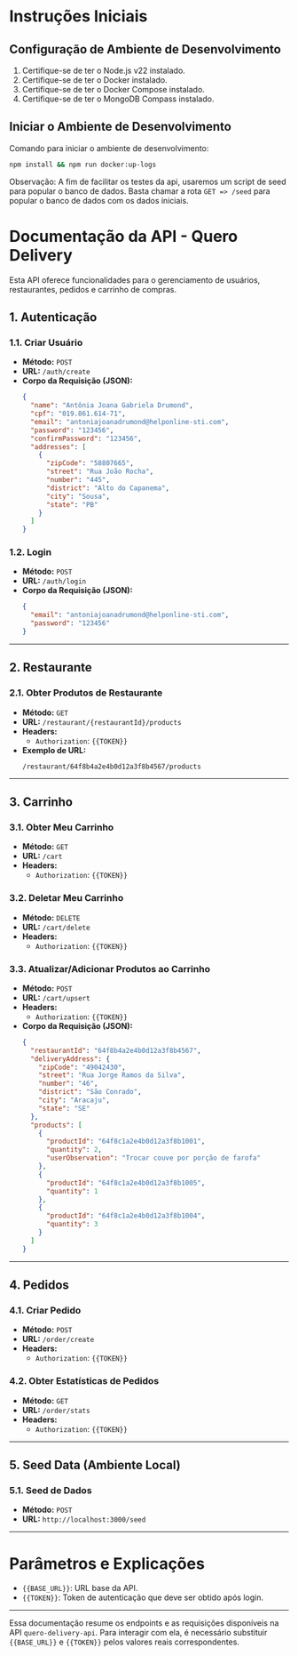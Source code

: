 # **Instruções Iniciais**

## **Configuração de Ambiente de Desenvolvimento**

1. Certifique-se de ter o Node.js v22 instalado.
2. Certifique-se de ter o Docker instalado.
3. Certifique-se de ter o Docker Compose instalado.
5. Certifique-se de ter o MongoDB Compass instalado.

## **Iniciar o Ambiente de Desenvolvimento**

Comando para iniciar o ambiente de desenvolvimento:
```bash
npm install && npm run docker:up-logs
```

Observação: A fim de facilitar os testes da api, usaremos um script de seed para popular o banco de dados.
Basta chamar a rota `GET => /seed` para popular o banco de dados com os dados iniciais.


# **Documentação da API - Quero Delivery**

Esta API oferece funcionalidades para o gerenciamento de usuários, restaurantes, pedidos e carrinho de compras.

## **1. Autenticação**

### **1.1. Criar Usuário**
- **Método:** `POST`
- **URL:** `/auth/create`
- **Corpo da Requisição (JSON):**
  ```json
  {
    "name": "Antônia Joana Gabriela Drumond",
    "cpf": "019.861.614-71",
    "email": "antoniajoanadrumond@helponline-sti.com",
    "password": "123456",
    "confirmPassword": "123456",
    "addresses": [
      {
        "zipCode": "58807665",
        "street": "Rua João Rocha",
        "number": "445",
        "district": "Alto do Capanema",
        "city": "Sousa",
        "state": "PB"
      }
    ]
  }
  ```

### **1.2. Login**
- **Método:** `POST`
- **URL:** `/auth/login`
- **Corpo da Requisição (JSON):**
  ```json
  {
    "email": "antoniajoanadrumond@helponline-sti.com",
    "password": "123456"
  }
  ```

---

## **2. Restaurante**

### **2.1. Obter Produtos de Restaurante**
- **Método:** `GET`
- **URL:** `/restaurant/{restaurantId}/products`
- **Headers:**
  - `Authorization`: `{{TOKEN}}`
- **Exemplo de URL:**
  ```
  /restaurant/64f8b4a2e4b0d12a3f8b4567/products
  ```

---

## **3. Carrinho**

### **3.1. Obter Meu Carrinho**
- **Método:** `GET`
- **URL:** `/cart`
- **Headers:**
  - `Authorization`: `{{TOKEN}}`

### **3.2. Deletar Meu Carrinho**
- **Método:** `DELETE`
- **URL:** `/cart/delete`
- **Headers:**
  - `Authorization`: `{{TOKEN}}`

### **3.3. Atualizar/Adicionar Produtos ao Carrinho**
- **Método:** `POST`
- **URL:** `/cart/upsert`
- **Headers:**
  - `Authorization`: `{{TOKEN}}`
- **Corpo da Requisição (JSON):**
  ```json
  {
    "restaurantId": "64f8b4a2e4b0d12a3f8b4567",
    "deliveryAddress": {
      "zipCode": "49042430",
      "street": "Rua Jorge Ramos da Silva",
      "number": "46",
      "district": "São Conrado",
      "city": "Aracaju",
      "state": "SE"
    },
    "products": [
      {
        "productId": "64f8c1a2e4b0d12a3f8b1001",
        "quantity": 2,
        "userObservation": "Trocar couve por porção de farofa"
      },
      {
        "productId": "64f8c1a2e4b0d12a3f8b1005",
        "quantity": 1
      },
      {
        "productId": "64f8c1a2e4b0d12a3f8b1004",
        "quantity": 3
      }
    ]
  }
  ```

---

## **4. Pedidos**

### **4.1. Criar Pedido**
- **Método:** `POST`
- **URL:** `/order/create`
- **Headers:**
  - `Authorization`: `{{TOKEN}}`

### **4.2. Obter Estatísticas de Pedidos**
- **Método:** `GET`
- **URL:** `/order/stats`
- **Headers:**
  - `Authorization`: `{{TOKEN}}`

---

## **5. Seed Data (Ambiente Local)**

### **5.1. Seed de Dados**
- **Método:** `POST`
- **URL:** `http://localhost:3000/seed`

---

# **Parâmetros e Explicações**

- `{{BASE_URL}}`: URL base da API.
- `{{TOKEN}}`: Token de autenticação que deve ser obtido após login.
  
---

Essa documentação resume os endpoints e as requisições disponíveis na API `quero-delivery-api`. Para interagir com ela, é necessário substituir `{{BASE_URL}}` e `{{TOKEN}}` pelos valores reais correspondentes.